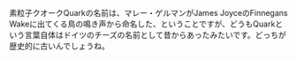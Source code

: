 素粒子クオークQuarkの名前は、マレー・ゲルマンがJames JoyceのFinnegans Wakeに出てくる鳥の鳴き声から命名した、ということですが、どうもQuarkという言葉自体はドイツのチーズの名前として昔からあったみたいです。どっちが歴史的に古いんでしょうね。



